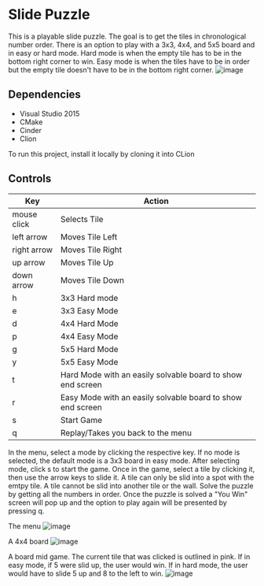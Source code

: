 # Slide Puzzle
This is a playable slide puzzle. The goal is to get the tiles in chronological number order. There is an option to 
play with a 3x3, 4x4, and 5x5 board and in easy or hard mode. Hard mode is when the empty tile has to be in the bottom 
right corner to win. Easy mode is when the tiles have to be in order but the empty tile doesn't have to be in the bottom
right corner.
![image](https://user-images.githubusercontent.com/73136277/117036605-34da6a80-accb-11eb-902e-ba395d90ff1b.png)

## Dependencies
* Visual Studio 2015
* CMake
* Cinder
* Clion

To run this project, install it locally by cloning it into CLion


## Controls
| Key  | Action |
| ------------- | ------------- |
| mouse click | Selects Tile |
| left arrow  | Moves Tile Left  |
| right arrow  | Moves Tile Right |
| up arrow  | Moves Tile Up  |
| down arrow  | Moves Tile Down |
| h  | 3x3 Hard mode  |
| e  | 3x3 Easy Mode  |
| d  | 4x4 Hard Mode |
| p  | 4x4 Easy Mode  |
| g  | 5x5 Hard Mode  |
| y  | 5x5 Easy Mode  |
| t  | Hard Mode with an easily solvable board to show end screen  |
| r  | Easy Mode with an easily solvable board to show end screen  |
| s  | Start Game  |
| q | Replay/Takes you back to the menu  |

In the menu, select a mode by clicking the respective key. If no mode is selected, the default mode is a 3x3 board in 
easy mode. After selecting mode, click s to start the game. Once in the game, select a tile by clicking it, then use the
arrow keys to slide it. A tile can only be slid into a spot with the emtpy tile. A tile cannot be slid into another tile
or the wall. Solve the puzzle by getting all the numbers in order. Once the puzzle is solved a "You Win" screen will pop
up and the option to play again will be presented by pressing q.

The menu
![image](https://user-images.githubusercontent.com/73136277/117036419-09578000-accb-11eb-8dbe-917e697bb51e.png)

A 4x4 board
![image](https://user-images.githubusercontent.com/73136277/117036695-550a2980-accb-11eb-9d01-dc66680b68f7.png)

A board mid game. The current tile that was clicked is outlined in pink. If in easy mode, if 5 were slid up, the user
would win. If in hard mode, the user would have to slide 5 up and 8 to the left to win. 
![image](https://user-images.githubusercontent.com/73136277/117036906-884cb880-accb-11eb-9635-3e87c29e6892.png)
